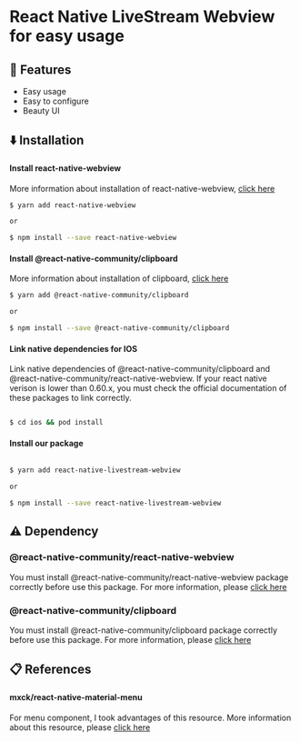 # React Native LiveStream Webview for easy usage
## :star2: Features
- Easy usage
- Easy to configure
- Beauty UI

## :arrow_down: Installation

#### Install react-native-webview
More information about installation of react-native-webview, <a href="https://github.com/react-native-community/react-native-webview/blob/master/docs/Getting-Started.md">click here</a>

```sh
$ yarn add react-native-webview

or

$ npm install --save react-native-webview


```

#### Install @react-native-community/clipboard
More information about installation of clipboard, <a href="https://github.com/react-native-community/clipboard">click here</a>

```sh
$ yarn add @react-native-community/clipboard

or

$ npm install --save @react-native-community/clipboard


```

#### Link native dependencies for IOS
Link native dependencies of @react-native-community/clipboard and @react-native-community/react-native-webview. If your react native verison is lower than 0.60.x, you must check the official documentation of these packages to link correctly.

```sh

$ cd ios && pod install

```
#### Install our package
```sh

$ yarn add react-native-livestream-webview

or

$ npm install --save react-native-livestream-webview

```

## :warning: Dependency
### @react-native-community/react-native-webview
You must install @react-native-community/react-native-webview package correctly before use this package. For more information, please <a href="https://github.com/react-native-community/react-native-webview/blob/master/docs/Getting-Started.md">click here</a>
### @react-native-community/clipboard
You must install @react-native-community/clipboard package correctly before use this package. For more information, please <a href="https://github.com/react-native-community/clipboard">click here</a>

## :clipboard: References
#### mxck/react-native-material-menu
For menu component, I took advantages of this resource. More information about this resource, please <a href="https://github.com/mxck/react-native-material-menu">click here</a>
